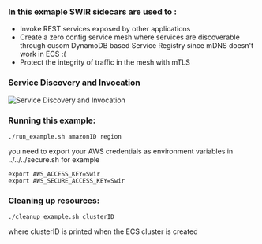 ### In this exmaple SWIR sidecars are used to :

 * Invoke REST services exposed by other applications
 * Create a zero config service mesh where services are discoverable through cusom DynamoDB based Service Registry since mDNS doesn't work in ECS :( 
 * Protect the integrity of traffic in the mesh with mTLS


### Service Discovery and Invocation
![Service Discovery and Invocation](../../../graphics/example-solution-sdi.png)

### Running this example:

```./run_example.sh amazonID region```

you need to export your AWS credentials as environment variables in ../../../secure.sh for example

```
export AWS_ACCESS_KEY=Swir  
export AWS_SECURE_ACCESS_KEY=Swir
```

### Cleaning up resources:

```./cleanup_example.sh clusterID``` 

where clusterID is printed when the ECS cluster is created
